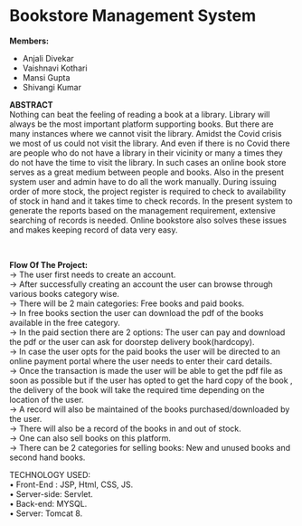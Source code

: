 # Bookstore Management System
<b> Members: </b>
- Anjali Divekar <br>
- Vaishnavi Kothari <br>
- Mansi Gupta <br>
- Shivangi Kumar <br>

<b> ABSTRACT </b> <br>
Nothing can beat the feeling of reading a book at a library. Library will always be the most important platform 
supporting books. But there are many instances where we cannot visit the library. Amidst the Covid crisis we 
most of us could not visit the library. And even if there is no Covid there are people who do not have a library 
in their vicinity or many a times they do not have the time to visit the library. In such cases an online book 
store serves as a great medium between people and books. Also in the present system user and admin have to 
do all the work manually. During issuing order of more stock, the project register is required to check to 
availability of stock in hand and it takes time to check records. In the present system to generate the reports 
based on the management requirement, extensive searching of records is needed. Online bookstore also 
solves these issues and makes keeping record of data very easy.

<br>

<b> Flow Of The Project: </b> <br> 
→ The user first needs to create an account. <br>
→ After successfully creating an account the user can browse through various books category wise. <br>
→ There will be 2 main categories: Free books and paid books. <br>
→ In free books section the user can download the pdf of the books available in the free category. <br>
→ In the paid section there are 2 options: The user can pay and download the pdf or the user can ask for
 doorstep delivery book(hardcopy). <br>
→ In case the user opts for the paid books the user will be directed to an online payment portal where the user needs to enter their card details. <br>
→ Once the transaction is made the user will be able to get the pdf file as soon as possible but if the user has opted to get the hard copy of the book , the delivery of the book will take the required time depending on the location of the user. <br>
→ A record will also be maintained of the books purchased/downloaded by the user. <br>
→ There will also be a record of the books in and out of stock. <br>
→ One can also sell books on this platform. <br>
→ There can be 2 categories for selling books: New and unused books and second hand books. <br>

TECHNOLOGY USED: <br>
• Front-End : JSP, Html, CSS, JS. <br>
• Server-side: Servlet. <br>
• Back-end: MYSQL. <br>
• Server: Tomcat 8.

